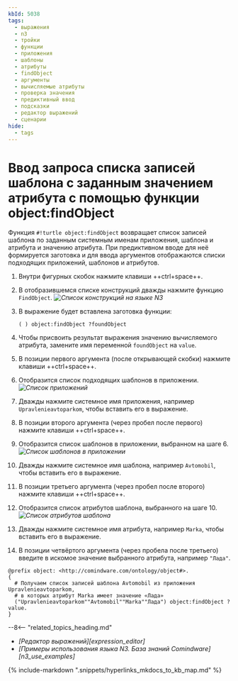 ```yaml
---
kbId: 5038
tags:
  - выражения
  - n3
  - тройки
  - функции
  - приложения
  - шаблоны
  - атрибуты
  - findObject
  - аргументы
  - вычисляемые атрибуты
  - проверка значения
  - предиктивный ввод
  - подсказки
  - редактор выражений
  - сценарии
hide:
  - tags
---
```


# Ввод запроса списка записей шаблона с заданным значением атрибута с помощью функции object:findObject

Функция `#!turtle object:findObject` возвращает список записей шаблона по заданным системным именам приложения, шаблона и атрибута и значению атрибута.
При предиктивном вводе для неё формируется заготовка и для ввода аргументов отображаются списки подходящих приложений, шаблонов и атрибутов.

1. Внутри фигурных скобок нажмите клавиши ++ctrl+space++.
2. В отобразившемся списке конструкций дважды нажмите функцию `FindObject`.
*![Список конструкций на языке N3](n3_editor_findobject_autocomplete.png)*
3. В выражение будет вставлена заготовка функции:

    ```turtle
    ( ) object:findObject ?foundObject
    ```

4. Чтобы присвоить результат выражения значению вычисляемого атрибута, замените имя переменной `foundObject` на `value`.
5. В позиции первого аргумента (после открывающей скобки) нажмите клавиши ++ctrl+space++.
6. Отобразится список подходящих шаблонов в приложении.
*![Список приложений](n3_editor_findobject_argument1_autocomplete.png)*
7. Дважды нажмите системное имя приложения, например `Upravlenieavtoparkom`, чтобы вставить его в выражение.
8. В позиции второго аргумента (через пробел после первого) нажмите клавиши ++ctrl+space++.
9. Отобразится список шаблонов в приложении, выбранном на шаге 6.
*![Список шаблонов в приложении](n3_editor_findobject_argument2_autocomplete.png)*
10. Дважды нажмите системное имя шаблона, например `Avtomobil`, чтобы вставить его в выражение.
11. В позиции третьего аргумента (через пробел после второго) нажмите клавиши ++ctrl+space++.
12. Отобразится список атрибутов шаблона, выбранного на шаге 10.
*![Список атрибутов шаблона](n3_editor_findobject_argument3_autocomplete.png)*
13. Дважды нажмите системное имя атрибута, например `Marka`, чтобы вставить его в выражение.
14. В позиции четвёртого аргумента (через пробела после третьего) введите в искомое значение выбранного атрибута, например `"Лада"`.

```turtle title="Пример: выражение, возвращающее список записей шаблона с заданным значением атрибута"
@prefix object: <http://comindware.com/ontology/object#>.
{
  # Получаем список записей шаблона Avtomobil из приложения Upravlenieavtoparkom,
  # в которых атрибут Marka имеет значение «Лада»
  ("Upravlenieavtoparkom""Avtomobil""Marka""Лада") object:findObject ?value.
}
```

<div class="relatedTopics" markdown="block">

--8<-- "related_topics_heading.md"

- _[Редактор выражений][expression_editor]_
- _[Примеры использования языка N3. База знаний Comindware][n3_use_examples]_

</div>

{% include-markdown ".snippets/hyperlinks_mkdocs_to_kb_map.md" %}
